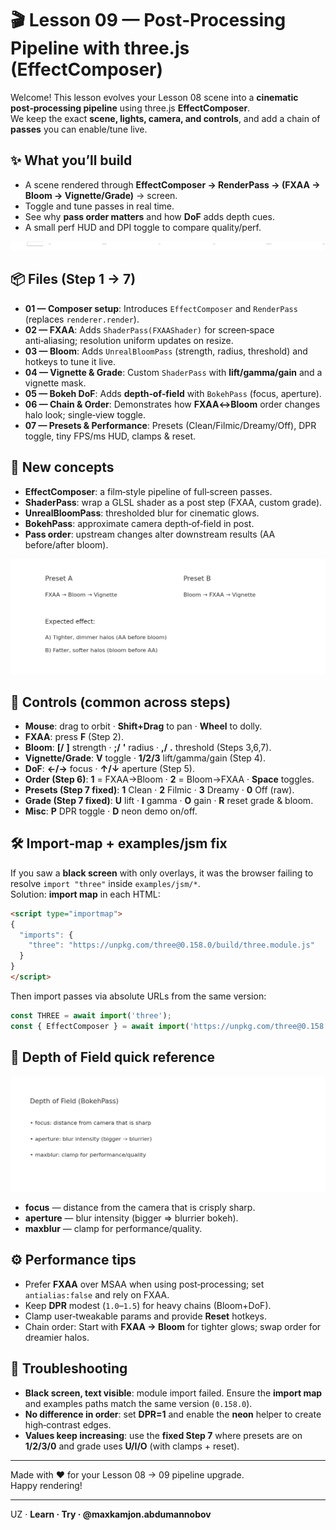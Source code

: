 # 🎬 Lesson 09 — Post‑Processing Pipeline with three.js (EffectComposer)

Welcome! This lesson evolves your Lesson 08 scene into a **cinematic post‑processing pipeline** using three.js **EffectComposer**.  
We keep the exact **scene, lights, camera, and controls**, and add a chain of **passes** you can enable/tune live.

## ✨ What you’ll build
- A scene rendered through **EffectComposer → RenderPass → (FXAA → Bloom → Vignette/Grade)** → screen.
- Toggle and tune passes in real time.
- See why **pass order matters** and how **DoF** adds depth cues.
- A small perf HUD and DPI toggle to compare quality/perf.

![Pipeline](pipeline.png)

## 📦 Files (Step 1 → 7)
- **01 — Composer setup**: Introduces `EffectComposer` and `RenderPass` (replaces `renderer.render`).
- **02 — FXAA**: Adds `ShaderPass(FXAAShader)` for screen‑space anti‑aliasing; resolution uniform updates on resize.
- **03 — Bloom**: Adds `UnrealBloomPass` (strength, radius, threshold) and hotkeys to tune it live.
- **04 — Vignette & Grade**: Custom `ShaderPass` with **lift/gamma/gain** and a vignette mask.
- **05 — Bokeh DoF**: Adds **depth‑of‑field** with `BokehPass` (focus, aperture).
- **06 — Chain & Order**: Demonstrates how **FXAA↔Bloom** order changes halo look; single‑view toggle.
- **07 — Presets & Performance**: Presets (Clean/Filmic/Dreamy/Off), DPR toggle, tiny FPS/ms HUD, clamps & reset.

## 🧠 New concepts
- **EffectComposer**: a film‑style pipeline of full‑screen passes.
- **ShaderPass**: wrap a GLSL shader as a post step (FXAA, custom grade).
- **UnrealBloomPass**: thresholded blur for cinematic glows.
- **BokehPass**: approximate camera depth‑of‑field in post.
- **Pass order**: upstream changes alter downstream results (AA before/after bloom).

![Order difference](order_difference.png)

## 🎹 Controls (common across steps)
- **Mouse**: drag to orbit · **Shift+Drag** to pan · **Wheel** to dolly.
- **FXAA**: press **F** (Step 2).
- **Bloom**: **[/** **]** strength · **;/** **'** radius · **,/** **.** threshold (Steps 3,6,7).
- **Vignette/Grade**: **V** toggle · **1/2/3** lift/gamma/gain (Step 4).
- **DoF**: **←/→** focus · **↑/↓** aperture (Step 5).
- **Order (Step 6)**: **1** = FXAA→Bloom · **2** = Bloom→FXAA · **Space** toggles.
- **Presets (Step 7 fixed)**: **1** Clean · **2** Filmic · **3** Dreamy · **0** Off (raw).
- **Grade (Step 7 fixed)**: **U** lift · **I** gamma · **O** gain · **R** reset grade & bloom.
- **Misc**: **P** DPR toggle · **D** neon demo on/off.

## 🛠️ Import‑map + examples/jsm fix
If you saw a **black screen** with only overlays, it was the browser failing to resolve `import "three"` inside `examples/jsm/*`.  
Solution: **import map** in each HTML:
```html
<script type="importmap">
{
  "imports": {
    "three": "https://unpkg.com/three@0.158.0/build/three.module.js"
  }
}
</script>
```
Then import passes via absolute URLs from the same version:
```js
const THREE = await import('three');
const { EffectComposer } = await import('https://unpkg.com/three@0.158.0/examples/jsm/postprocessing/EffectComposer.js');
```

## 👀 Depth of Field quick reference
![DoF diagram](dof.png)

- **focus** — distance from the camera that is crisply sharp.
- **aperture** — blur intensity (bigger ⇒ blurrier bokeh).
- **maxblur** — clamp for performance/quality.

## ⚙️ Performance tips
- Prefer **FXAA** over MSAA when using post‑processing; set `antialias:false` and rely on FXAA.
- Keep **DPR** modest (`1.0`–`1.5`) for heavy chains (Bloom+DoF).
- Clamp user‑tweakable params and provide **Reset** hotkeys.
- Chain order: Start with **FXAA → Bloom** for tighter glows; swap order for dreamier halos.

## 🧩 Troubleshooting
- **Black screen, text visible**: module import failed. Ensure the **import map** and examples paths match the same version (`0.158.0`).
- **No difference in order**: set **DPR=1** and enable the **neon** helper to create high‑contrast edges.
- **Values keep increasing**: use the **fixed Step 7** where presets are on **1/2/3/0** and grade uses **U/I/O** (with clamps + reset).

---

Made with ❤️ for your Lesson 08 → 09 pipeline upgrade.  
Happy rendering!

---

UZ · <strong>Learn · Try · @maxkamjon.abdumannobov</strong>